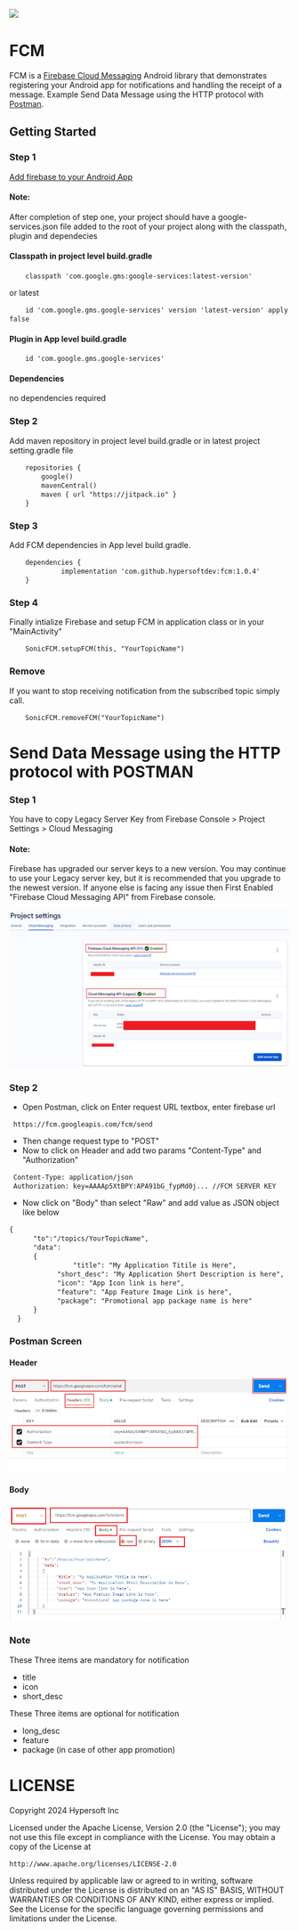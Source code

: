 [![](https://jitpack.io/v/hypersoftdev/fcm.svg)](https://jitpack.io/#hypersoftdev/fcm)
# FCM

FCM is a [Firebase Cloud Messaging](https://firebase.google.com/docs/cloud-messaging) Android library that demonstrates registering your Android app for notifications and handling the receipt of a message. Example Send Data Message using the HTTP protocol with [Postman](https://www.postman.com/).

## Getting Started

### Step 1

[Add firebase to your Android App](https://firebase.google.com/docs/android/setup)

#### Note: 
After completion of step one, your project should have a google-services.json file added to the root of your project along with the classpath, plugin and dependecies

#### Classpath in project level build.gradle
```
    classpath 'com.google.gms:google-services:latest-version'
```
or latest
```
    id 'com.google.gms.google-services' version 'latest-version' apply false
```
    
#### Plugin in App level build.gradle
```
    id 'com.google.gms.google-services'
```
#### Dependencies
no dependencies required

### Step 2

Add maven repository in project level build.gradle or in latest project setting.gradle file
```
    repositories {
        google()
        mavenCentral()
        maven { url "https://jitpack.io" }
    }
```  

### Step 3

Add FCM dependencies in App level build.gradle.
```
    dependencies {
             implementation 'com.github.hypersoftdev:fcm:1.0.4'
    }
```  


### Step 4

Finally intialize Firebase and setup FCM in application class or in your "MainActivity"

```
    SonicFCM.setupFCM(this, "YourTopicName")
```


### Remove

If you want to stop receiving notification from the subscribed topic simply call.
```
    SonicFCM.removeFCM("YourTopicName")
```

# Send Data Message using the HTTP protocol with POSTMAN

### Step 1

You have to copy Legacy Server Key from Firebase Console > Project Settings > Cloud Messaging

#### Note: 

Firebase has upgraded our server keys to a new version. You may continue to use your Legacy server key, but it is recommended that you upgrade to the newest version.
If anyone else is facing any issue then First Enabled "Firebase Cloud Messaging API" from Firebase console.

![alt text](https://github.com/hypersoftdev/fcm/blob/master/Screenshots/firebase_screen3.png?raw=true)

### Step 2

* Open Postman, click on Enter request URL textbox, enter firebase url
```
 https://fcm.googleapis.com/fcm/send
```
* Then change request type to "POST"
* Now to click on Header and add two params "Content-Type" and "Authorization"
```
 Content-Type: application/json
 Authorization: key=AAAAp5XtBPY:APA91bG_fypMd0j... //FCM SERVER KEY
```
* Now click on "Body" than select "Raw" and add value as JSON object like below
```
{
      "to":"/topics/YourTopicName", 
      "data":
      {
                "title": "My Application Titile is Here",
	        "short_desc": "My Application Short Description is here",
	        "icon": "App Icon link is here",
	        "feature": "App Feature Image Link is here",
	        "package": "Promotional app package name is here"
      }
  }
```
### Postman Screen

#### Header

![alt text](https://github.com/hypersoftdev/fcm/blob/master/Screenshots/postman_screen1.png?raw=true)

#### Body

![alt text](https://github.com/hypersoftdev/fcm/blob/master/Screenshots/postman_screen2.png?raw=true)

### Note

These Three items are mandatory for notification
* title
* icon
* short_desc

These Three items are optional for notification
* long_desc
* feature
* package (in case of other app promotion)


# LICENSE

Copyright 2024 Hypersoft Inc

Licensed under the Apache License, Version 2.0 (the "License");
you may not use this file except in compliance with the License.
You may obtain a copy of the License at

    http://www.apache.org/licenses/LICENSE-2.0

Unless required by applicable law or agreed to in writing, software
distributed under the License is distributed on an "AS IS" BASIS,
WITHOUT WARRANTIES OR CONDITIONS OF ANY KIND, either express or implied.
See the License for the specific language governing permissions and
limitations under the License.

